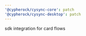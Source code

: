 ```yaml
---
'@cypherock/cysync-core': patch
'@cypherock/cysync-desktop': patch
---
```


sdk integration for card flows
